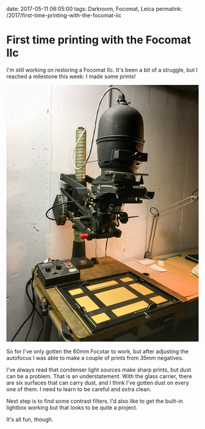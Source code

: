 date: 2017-05-11 06:05:00
tags: Darkroom, Focomat, Leica
permalink: /2017/first-time-printing-with-the-focomat-iic

# First time printing with the Focomat IIc

I'm still working on restoring a Focomat IIc. It's been a bit of a struggle, but I reached a milestone this week: I made some prints!

![Focomat IIc](/_img/2017/focomatIIc-768x1024.jpg)

So for I've only gotten the 60mm Focotar to work, but after adjusting the autofocus I was able to make a couple of prints from 35mm negatives.

I've always read that condenser light sources make sharp prints, but dust can be a problem. That is an understatement. With the glass carrier, there are six surfaces that can carry dust, and I think I've gotten dust on every one of them. I need to learn to be careful and extra clean.

Next step is to find some contrast filters. I'd also like to get the built-in lightbox working but that looks to be quite a project.

It's all fun, though.
